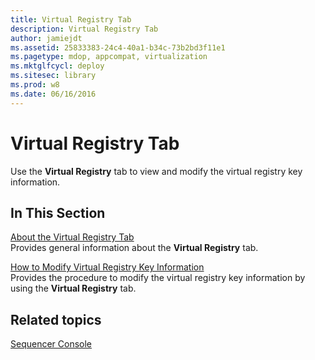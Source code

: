 ```yaml
---
title: Virtual Registry Tab
description: Virtual Registry Tab
author: jamiejdt
ms.assetid: 25833383-24c4-40a1-b34c-73b2bd3f11e1
ms.pagetype: mdop, appcompat, virtualization
ms.mktglfcycl: deploy
ms.sitesec: library
ms.prod: w8
ms.date: 06/16/2016
---
```



# Virtual Registry Tab


Use the **Virtual Registry** tab to view and modify the virtual registry key information.

## In This Section


<a href="" id="about-the-virtual-registry-tab"></a>[About the Virtual Registry Tab](about-the-virtual-registry-tab.md)  
Provides general information about the **Virtual Registry** tab.

<a href="" id="how-to-modify-virtual-registry-key-information"></a>[How to Modify Virtual Registry Key Information](how-to-modify-virtual-registry-key-information.md)  
Provides the procedure to modify the virtual registry key information by using the **Virtual Registry** tab.

## Related topics


[Sequencer Console](sequencer-console.md)

 

 





